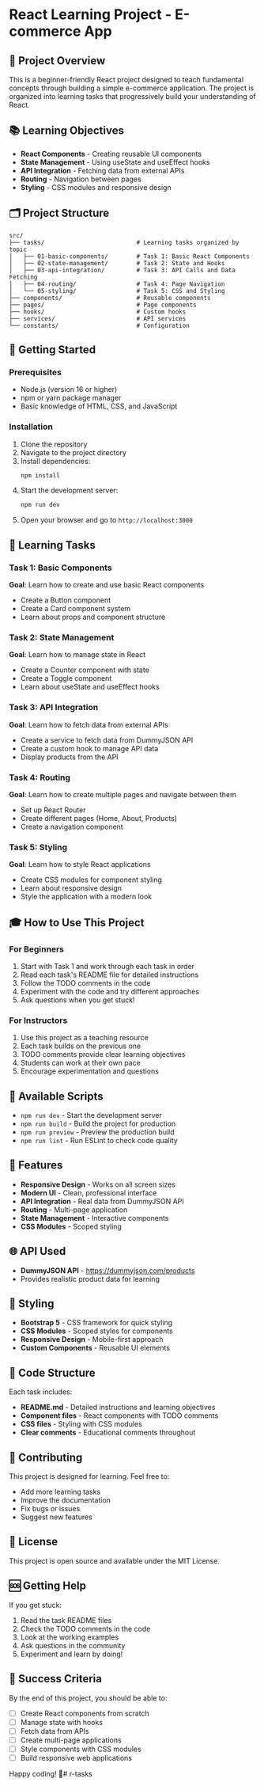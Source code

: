# React Learning Project - E-commerce App

## 🎯 Project Overview
This is a beginner-friendly React project designed to teach fundamental concepts through building a simple e-commerce application. The project is organized into learning tasks that progressively build your understanding of React.

## 📚 Learning Objectives
- **React Components** - Creating reusable UI components
- **State Management** - Using useState and useEffect hooks
- **API Integration** - Fetching data from external APIs
- **Routing** - Navigation between pages
- **Styling** - CSS modules and responsive design

## 🗂️ Project Structure
```
src/
├── tasks/                          # Learning tasks organized by topic
│   ├── 01-basic-components/        # Task 1: Basic React Components
│   ├── 02-state-management/        # Task 2: State and Hooks
│   ├── 03-api-integration/         # Task 3: API Calls and Data Fetching
│   ├── 04-routing/                 # Task 4: Page Navigation
│   └── 05-styling/                 # Task 5: CSS and Styling
├── components/                     # Reusable components
├── pages/                          # Page components
├── hooks/                          # Custom hooks
├── services/                       # API services
└── constants/                      # Configuration
```

## 🚀 Getting Started

### Prerequisites
- Node.js (version 16 or higher)
- npm or yarn package manager
- Basic knowledge of HTML, CSS, and JavaScript

### Installation
1. Clone the repository
2. Navigate to the project directory
3. Install dependencies:
   ```bash
   npm install
   ```
4. Start the development server:
   ```bash
   npm run dev
   ```
5. Open your browser and go to `http://localhost:3000`

## 📖 Learning Tasks

### Task 1: Basic Components
**Goal**: Learn how to create and use basic React components
- Create a Button component
- Create a Card component system
- Learn about props and component structure

### Task 2: State Management
**Goal**: Learn how to manage state in React
- Create a Counter component with state
- Create a Toggle component
- Learn about useState and useEffect hooks

### Task 3: API Integration
**Goal**: Learn how to fetch data from external APIs
- Create a service to fetch data from DummyJSON API
- Create a custom hook to manage API data
- Display products from the API

### Task 4: Routing
**Goal**: Learn how to create multiple pages and navigate between them
- Set up React Router
- Create different pages (Home, About, Products)
- Create a navigation component

### Task 5: Styling
**Goal**: Learn how to style React applications
- Create CSS modules for component styling
- Learn about responsive design
- Style the application with a modern look

## 🎓 How to Use This Project

### For Beginners
1. Start with Task 1 and work through each task in order
2. Read each task's README file for detailed instructions
3. Follow the TODO comments in the code
4. Experiment with the code and try different approaches
5. Ask questions when you get stuck!

### For Instructors
1. Use this project as a teaching resource
2. Each task builds on the previous one
3. TODO comments provide clear learning objectives
4. Students can work at their own pace
5. Encourage experimentation and questions

## 🔧 Available Scripts

- `npm run dev` - Start the development server
- `npm run build` - Build the project for production
- `npm run preview` - Preview the production build
- `npm run lint` - Run ESLint to check code quality

## 📱 Features

- **Responsive Design** - Works on all screen sizes
- **Modern UI** - Clean, professional interface
- **API Integration** - Real data from DummyJSON API
- **Routing** - Multi-page application
- **State Management** - Interactive components
- **CSS Modules** - Scoped styling

## 🌐 API Used

- **DummyJSON API** - https://dummyjson.com/products
- Provides realistic product data for learning

## 🎨 Styling

- **Bootstrap 5** - CSS framework for quick styling
- **CSS Modules** - Scoped styles for components
- **Responsive Design** - Mobile-first approach
- **Custom Components** - Reusable UI elements

## 📝 Code Structure

Each task includes:
- **README.md** - Detailed instructions and learning objectives
- **Component files** - React components with TODO comments
- **CSS files** - Styling with CSS modules
- **Clear comments** - Educational comments throughout

## 🤝 Contributing

This project is designed for learning. Feel free to:
- Add more learning tasks
- Improve the documentation
- Fix bugs or issues
- Suggest new features

## 📄 License

This project is open source and available under the MIT License.

## 🆘 Getting Help

If you get stuck:
1. Read the task README files
2. Check the TODO comments in the code
3. Look at the working examples
4. Ask questions in the community
5. Experiment and learn by doing!

## 🎉 Success Criteria

By the end of this project, you should be able to:
- [ ] Create React components from scratch
- [ ] Manage state with hooks
- [ ] Fetch data from APIs
- [ ] Create multi-page applications
- [ ] Style components with CSS modules
- [ ] Build responsive web applications

Happy coding! 🚀# r-tasks

